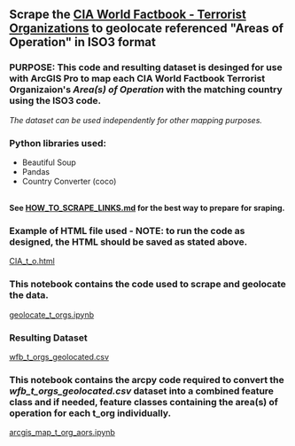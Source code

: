 ## Scrape the [CIA World Factbook - Terrorist Organizations](https://www.cia.gov/the-world-factbook/references/terrorist-organizations/) to geolocate referenced "Areas of Operation" in ISO3 format
### PURPOSE: This code and resulting dataset is desinged for use with ArcGIS Pro to map each CIA World Factbook Terrorist Organizaion's *Area(s) of Operation* with the matching country using the ISO3 code.
*The dataset can be used independently for other mapping purposes.*
### Python libraries used:
- Beautiful Soup
- Pandas
- Country Converter (coco)

\
**See [HOW_TO_SCRAPE_LINKS.md](HOW_TO_SCRAPE_LINKS.md) for the best way to prepare for sraping.**
### Example of HTML file used - NOTE: to run the code as designed, the HTML should be saved as stated above.
[CIA_t_o.html](CIA_t_o.html)
### This notebook contains the code used to scrape and geolocate the data.
[geolocate_t_orgs.ipynb](geolocate_t_orgs.ipynb)
### Resulting Dataset
[wfb_t_orgs_geolocated.csv](wfb_t_orgs_geolocated.csv)
### This notebook contains the arcpy code required to convert the *wfb_t_orgs_geolocated.csv* dataset into a combined feature class and if needed, feature classes containing the area(s) of operation for each t_org individually.
[arcgis_map_t_org_aors.ipynb](ArcGIS_mapping_t_orgs/arcgis_map_t_org_aors.ipynb)
